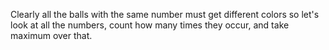 Clearly all the balls with the same number must get different colors so let's look at all the numbers, count how many times they occur, and take maximum over that.
